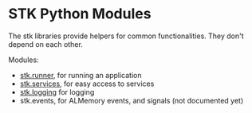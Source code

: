 
STK Python Modules
====================

The stk libraries provide helpers for common functionalities. They don't depend on each other.

Modules:

* [stk.runner](stk_runner.md), for running an application
* [stk.services](stk_services.md), for easy access to services
* [stk.logging](stk_logging.md) for logging
* stk.events, for ALMemory events, and signals (not documented yet)
